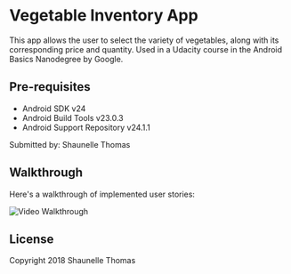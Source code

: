 Vegetable Inventory App
===================================

This app allows the user to select the variety of vegetables, along with its corresponding price and quantity. 
Used in a Udacity course in the Android Basics Nanodegree by Google.

Pre-requisites
--------------

- Android SDK v24
- Android Build Tools v23.0.3
- Android Support Repository v24.1.1


Submitted by: Shaunelle Thomas


## Walkthrough

Here's a walkthrough of implemented user stories:

<img src='https://media.giphy.com/media/8FD8pEY6IlqZNtFTQl/giphy.gif' title='Video Walkthrough' width='' alt='Video Walkthrough' />


## License

Copyright 2018 Shaunelle Thomas
